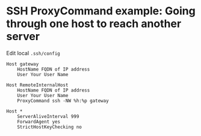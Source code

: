 # SSH ProxyCommand example: Going through one host to reach another server

Edit local `.ssh/config`

```text
Host gateway
    HostName FQDN of IP address
    User Your User Name

Host RemoteInternalHost
    HostName FQDN of IP address
    User Your User Name
    ProxyCommand ssh -NW %h:%p gateway

Host *
    ServerAliveInterval 999
    ForwardAgent yes
    StrictHostKeyChecking no
```

